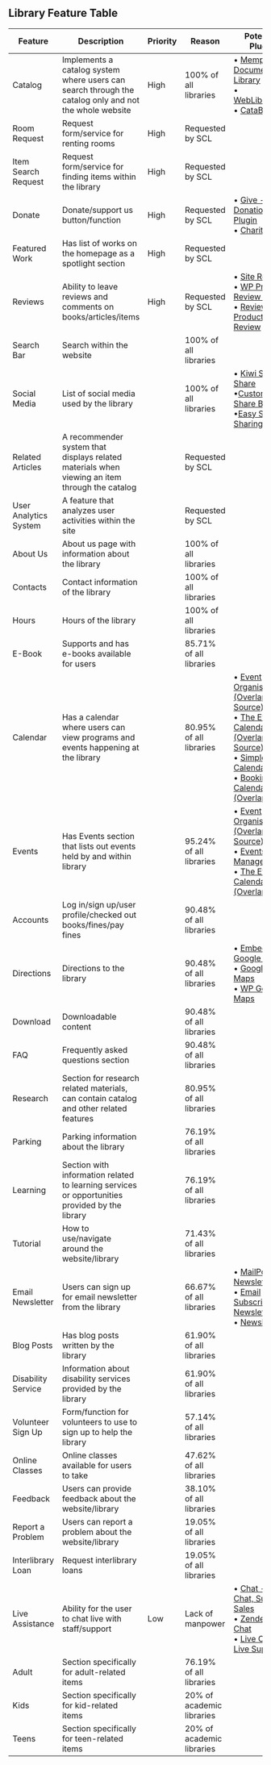 ## Library Feature Table

Feature | Description | Priority | Reason | Potential Plugin
--- | --- | --- | --- | ---
Catalog | Implements a catalog system where users can search through the catalog only and not the whole website | High | 100% of all libraries | &bull; [Memphis Documents Library](https://wordpress.org/plugins/memphis-documents-library/)<br/>&bull; [WebLibrarian](https://wordpress.org/plugins/weblibrarian/)<br/>&bull; [CataBlog](https://wordpress.org/plugins/catablog/)
Room Request | Request form/service for renting rooms | High | Requested by SCL |
Item Search Request | Request form/service for finding items within the library | High | Requested by SCL |
Donate | Donate/support us button/function | High | Requested by SCL | &bull; [Give - Donation Plugin](https://wordpress.org/plugins/give/)<br/>&bull; [Charitable](https://wordpress.org/plugins/charitable/)
Featured Work | Has list of works on the homepage as a spotlight section | High | Requested by SCL |
Reviews | Ability to leave reviews and comments on books/articles/items | High | Requested by SCL | &bull; [Site Reviews](https://wordpress.org/plugins/site-reviews/)<br/>&bull; [WP Product Review Lite](https://wordpress.org/plugins/wp-product-review/)<br/>&bull; [Review & Product Review](https://wordpress.org/plugins/review-builder/)
Search Bar | Search within the website | | 100% of all libraries |
Social Media | List of social media used by the library | | 100% of all libraries |&bull; [Kiwi Social Share](https://wordpress.org/plugins/kiwi-social-share/)<br/>&bull;[Custom Share Button](https://wordpress.org/plugins/custom-share-buttons-with-floating-sidebar/)<br/>&bull;[Easy Social Sharing](https://wordpress.org/plugins/easy-social-sharing/)
Related Articles | A recommender system that displays related materials when viewing an item through the catalog | | Requested by SCL |
User Analytics System | A feature that analyzes user activities within the site | | Requested by SCL |
About Us | About us page with information about the library | | 100% of all libraries |
Contacts | Contact information of the library | | 100% of all libraries |
Hours | Hours of the library | | 100% of all libraries |
E-Book | Supports and has e-books available for users | | 85.71% of all libraries |
Calendar | Has a calendar where users can view programs and events happening at the library | | 80.95% of all libraries | &bull; [Event Organiser (Overlap/Open Source)](https://wp-event-organiser.com/)<br/>&bull; [The Events Calendar (Overlap/Open Source)](https://wordpress.org/plugins/the-events-calendar/)<br/>&bull; [Simple Calendar](https://wordpress.org/plugins/google-calendar-events/)<br/>&bull; [Booking Calendar (Overlap)](https://wordpress.org/plugins/booking/)
Events | Has Events section that lists out events held by and within library | | 95.24% of all libraries | &bull; [Event Organiser (Overlap/Open Source)](https://wp-event-organiser.com/)<br/>&bull; [Events Manager](https://wordpress.org/plugins/events-manager/)<br/>&bull; [The Events Calendar (Overlap)](https://wordpress.org/plugins/the-events-calendar/)
Accounts | Log in/sign up/user profile/checked out books/fines/pay fines | | 90.48% of all libraries |
Directions | Directions to the library | | 90.48% of all libraries | &bull; [Embed Google Maps](https://wordpress.org/plugins/embed-google-map/)<br/>&bull; [Google Maps](https://en.support.wordpress.com/google-maps/)<br/>&bull; [WP Google Maps](https://wordpress.org/plugins/wp-google-maps/)
Download | Downloadable content | | 90.48% of all libraries |
FAQ | Frequently asked questions section | | 90.48% of all libraries |
Research | Section for research related materials, can contain catalog and other related features | | 80.95% of all libraries |
Parking | Parking information about the library | | 76.19% of all libraries |
Learning | Section with information related to learning services or opportunities provided by the library | | 76.19% of all libraries |
Tutorial | How to use/navigate around the website/library | | 71.43% of all libraries |
Email Newsletter | Users can sign up for email newsletter from the library | | 66.67% of all libraries | &bull; [MailPoet Newsletters](https://wordpress.org/plugins/mailpoet/)<br/>&bull; [Email Subscribers & Newsletters](https://wordpress.org/plugins/email-subscribers/)<br/>&bull; [Newsletters](https://wordpress.org/plugins/newsletters-lite/)
Blog Posts | Has blog posts written by the library | | 61.90% of all libraries |
Disability Service | Information about disability services provided by the library | | 61.90% of all libraries |
Volunteer Sign Up | Form/function for volunteers to use to sign up to help the library | | 57.14% of all libraries |
Online Classes | Online classes available for users to take | | 47.62% of all libraries |
Feedback | Users can provide feedback about the website/library | | 38.10% of all libraries |
Report a Problem | Users can report a problem about the website/library | | 19.05% of all libraries |
Interlibrary Loan | Request interlibrary loans | | 19.05% of all libraries |
Live Assistance | Ability for the user to chat live with staff/support | Low | Lack of manpower | &bull; [Chat - Live Chat, Support, Sales](https://wordpress.org/plugins/chats/)<br/>&bull; [Zendesk Chat](https://wordpress.org/plugins/zopim-live-chat/)<br/>&bull; [Live Chat - Live Support](https://wordpress.org/plugins/onwebchat/)
Adult | Section specifically for adult-related items | | 76.19% of all libraries |
Kids | Section specifically for kid-related items | | 20% of academic libraries |
Teens | Section specifically for teen-related items | | 20% of academic libraries |
